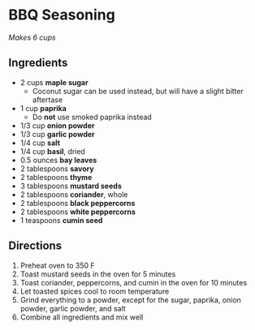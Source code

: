 # BBQ Seasoning

*Makes 6 cups*

## Ingredients

- 2 cups **maple sugar**
    - Coconut sugar can be used instead, but will have a slight bitter aftertase
- 1 cup **paprika**
    - Do **not** use smoked paprika instead
- 1/3 cup **onion powder**
- 1/3 cup **garlic powder**
- 1/4 cup **salt**
- 1/4 cup **basil**, dried
- 0.5 ounces **bay leaves**
- 2 tablespoons **savory**
- 2 tablespoons **thyme**
- 3 tablespoons **mustard seeds**
- 2 tablespoons **coriander**, whole
- 2 tablespoons **black peppercorns**
- 2 tablespoons **white peppercorns**
- 1 teaspoons **cumin seed**

## Directions

1. Preheat oven to 350 F
1. Toast mustard seeds in the oven for 5 minutes
1. Toast coriander, peppercorns, and cumin in the oven for 10 minutes
1. Let toasted spices cool to room temperature
1. Grind everything to a powder, except for the sugar, paprika, onion powder, garlic powder, and salt
1. Combine all ingredients and mix well
